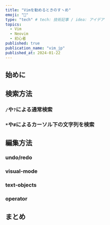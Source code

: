 ```yaml
---
title: "Vimを勧めるときのすヽめ"
emoji: "📝"
type: "tech" # tech: 技術記事 / idea: アイデア
topics: 
  - Vim
  - Neovim
  - 初心者
published: true
publication_name: "vim_jp"
published_at: 2024-01-22
---
```


## 始めに

## 検索方法

### `/`や`?`による通常検索

### `*`や`#`によるカーソル下の文字列を検索

## 編集方法

### undo/redo

### visual-mode

### text-objects

### operator

## まとめ
